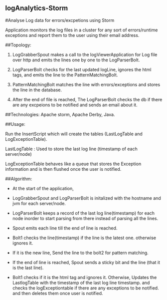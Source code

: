 ## logAnalytics-Storm
#Analyse Log data for errors/excpetions using Storm 

Application monitors the log files in a cluster for any sort of errors/runtime exceptions and report them to the user using their email address. 

##Topology: 

1. LogGrabberSpout makes a call to the logViewerApplication for Log file over http and emits the lines one by one to the LogParserBolt. 

2. LogParserBolt checks for the last updated logLine, ignores the html tags, and emits the line to the PatternMatchingBolt. 

3. PatternMatchingBolt matches the line with errors/exceptions and stores the line in the database. 

4. After the end of file is reached, The LogParserBolt checks the db if there are any excpeions to be notified and sends an email about it. 

##Technologies: 
  Apache storm, Apache Derby, Java. 
  
##Usage: 
  
  Run the InsertScript which will create the tables (LastLogTable and LogExceptionTable). 
  
  LastLogTable : Used to store the last log line (timestamp of each server/node)
  
  LogExceptionTable behaves like a queue that stores the Exception information and is then flushed once the user is notified. 
  
##Algorithm: 
  
  - At the start of the application, 
  
  - LogGrabberSpout and LogParserBolt is initalized with the hostname and jvm for each server/node.
  
  - LogParserBolt keeps a record of the last log line(timestamp) for each node inorder to start parsing from there instead of parsing all the lines. 
  
  - Spout emits each line till the end of line is reached. 
  
  - Bolt1 checks the line(timestamp) if the line is the latest one. otherwise ignores it. 
  
  - If it is the new line, Send the line to the bolt2 for pattern matching. 
  
  - If the end of line is reached, Spout sends a sticky bit and the line (that it is the last line).
  
  - Bolt1 checks if it is the html tag and ignores it. Otherwise, Updates the LastlogTable with the timestamp of the last log line timestamp. 
    and checks the logExceptiontable if there are any exceptions to be notified. and then deletes them once user is notified. 
    
  
  
